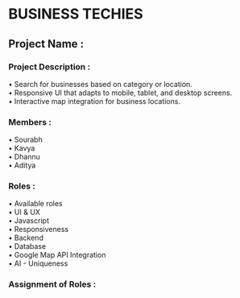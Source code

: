 # BUSINESS TECHIES

## Project Name :



### Project Description : 

•	Search for businesses based on category or location. <br>
•	Responsive UI that adapts to mobile, tablet, and desktop screens.<br>
•	Interactive map integration for business locations.<br>

### Members :<br>
• Sourabh<br>
• Kavya<br>
• Dhannu<br>
• Aditya<br>

### Roles :<br>
• Available roles<br>
• UI & UX<br>
• Javascript<br>
• Responsiveness<br>
• Backend<br>
• Database<br>
• Google Map API Integration <br>
• AI - Uniqueness<br>

### Assignment of Roles :


